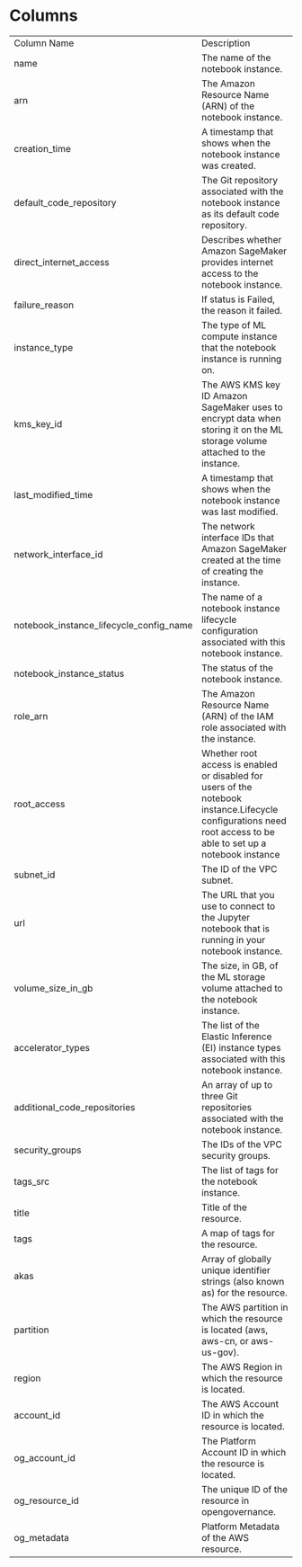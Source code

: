 # Columns  

<table>
	<tr><td>Column Name</td><td>Description</td></tr>
	<tr><td>name</td><td>The name of the notebook instance.</td></tr>
	<tr><td>arn</td><td>The Amazon Resource Name (ARN) of the notebook instance.</td></tr>
	<tr><td>creation_time</td><td>A timestamp that shows when the notebook instance was created.</td></tr>
	<tr><td>default_code_repository</td><td>The Git repository associated with the notebook instance as its default code repository.</td></tr>
	<tr><td>direct_internet_access</td><td>Describes whether Amazon SageMaker provides internet access to the notebook instance.</td></tr>
	<tr><td>failure_reason</td><td>If status is Failed, the reason it failed.</td></tr>
	<tr><td>instance_type</td><td>The type of ML compute instance that the notebook instance is running on.</td></tr>
	<tr><td>kms_key_id</td><td>The AWS KMS key ID Amazon SageMaker uses to encrypt data when storing it on the ML storage volume attached to the instance.</td></tr>
	<tr><td>last_modified_time</td><td>A timestamp that shows when the notebook instance was last modified.</td></tr>
	<tr><td>network_interface_id</td><td>The network interface IDs that Amazon SageMaker created at the time of creating the instance.</td></tr>
	<tr><td>notebook_instance_lifecycle_config_name</td><td>The name of a notebook instance lifecycle configuration associated with this notebook instance.</td></tr>
	<tr><td>notebook_instance_status</td><td>The status of the notebook instance.</td></tr>
	<tr><td>role_arn</td><td>The Amazon Resource Name (ARN) of the IAM role associated with the instance.</td></tr>
	<tr><td>root_access</td><td>Whether root access is enabled or disabled for users of the notebook instance.Lifecycle configurations need root access to be able to set up a notebook instance</td></tr>
	<tr><td>subnet_id</td><td>The ID of the VPC subnet.</td></tr>
	<tr><td>url</td><td>The URL that you use to connect to the Jupyter notebook that is running in your notebook instance.</td></tr>
	<tr><td>volume_size_in_gb</td><td>The size, in GB, of the ML storage volume attached to the notebook instance.</td></tr>
	<tr><td>accelerator_types</td><td>The list of the Elastic Inference (EI) instance types associated with this notebook instance.</td></tr>
	<tr><td>additional_code_repositories</td><td>An array of up to three Git repositories associated with the notebook instance.</td></tr>
	<tr><td>security_groups</td><td>The IDs of the VPC security groups.</td></tr>
	<tr><td>tags_src</td><td>The list of tags for the notebook instance.</td></tr>
	<tr><td>title</td><td>Title of the resource.</td></tr>
	<tr><td>tags</td><td>A map of tags for the resource.</td></tr>
	<tr><td>akas</td><td>Array of globally unique identifier strings (also known as) for the resource.</td></tr>
	<tr><td>partition</td><td>The AWS partition in which the resource is located (aws, aws-cn, or aws-us-gov).</td></tr>
	<tr><td>region</td><td>The AWS Region in which the resource is located.</td></tr>
	<tr><td>account_id</td><td>The AWS Account ID in which the resource is located.</td></tr>
	<tr><td>og_account_id</td><td>The Platform Account ID in which the resource is located.</td></tr>
	<tr><td>og_resource_id</td><td>The unique ID of the resource in opengovernance.</td></tr>
	<tr><td>og_metadata</td><td>Platform Metadata of the AWS resource.</td></tr>
</table>